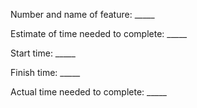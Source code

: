 Number and name of feature: _____

Estimate of time needed to complete: _____

Start time: _____

Finish time: _____

Actual time needed to complete: _____